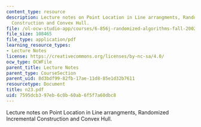 ```yaml
---
content_type: resource
description: Lecture notes on Point Location in Line arrangments, Randomized Incremental
  Construction and Convex Hull.
file: /ol-ocw-studio-app/courses/6-856j-randomized-algorithms-fall-2002/7595dcb397eb6c0b60ab6f5f7a60dbc8_n23.pdf
file_size: 108465
file_type: application/pdf
learning_resource_types:
- Lecture Notes
license: https://creativecommons.org/licenses/by-nc-sa/4.0/
ocw_type: OCWFile
parent_title: Lecture Notes
parent_type: CourseSection
parent_uid: 8d3bdf99-82fb-17ae-11d8-85e1d32b7611
resourcetype: Document
title: n23.pdf
uid: 7595dcb3-97eb-6c0b-60ab-6f5f7a60dbc8
---
```

Lecture notes on Point Location in Line arrangments, Randomized Incremental Construction and Convex Hull.